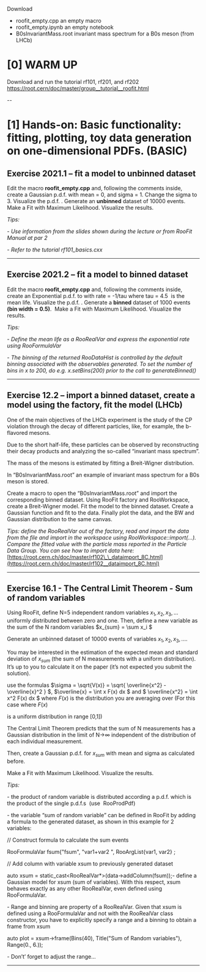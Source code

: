 Download
- roofit_empty.cpp an empty macro 
- roofit_empty.ipynb an empty notebook
- B0sInvariantMass.root invariant mass spectrum for a B0s meson (from LHCb)

# [0] WARM UP 

Download and run the tutorial rf101, rf201, and rf202
https://root.cern/doc/master/group__tutorial__roofit.html

--
# [1] Hands-on: Basic functionality: fitting, plotting, toy data generation on one-dimensional PDFs. (BASIC)

## Exercise 2021.1 – fit a model to unbinned dataset

Edit the macro **roofit\_empty.cpp** and, following the comments inside, create a Gaussian p.d.f. with mean = 0, and sigma = 1. Change the sigma to 3. Visualize the p.d.f. . Generate an **unbinned** dataset of 10000 events. Make a Fit with Maximum Likelihood. Visualize the results.

*Tips:*

\- *Use information from the slides shown during the lecture or from RooFit Manual at par 2*

\- *Refer to the tutorial rf101\_basics.cxx*

---

## Exercise 2021.2 – fit a model to binned dataset

Edit the macro **roofit_empty.cpp** and, following the comments inside, create an Exponential p.d.f. to with rate = -1/tau where tau = 4.5  is the mean life. Visualize the p.d.f. . Generate a **binned** dataset of 1000 events **(bin width = 0.5)**.  Make a Fit with Maximum Likelihood. Visualize the results.

_Tips:_

\- _Define the mean life as a RooRealVar and express the exponential rate using RooFormulaVar_

\- _The binning of the returned RooDataHist is controlled by the default binning associated with the observables generated. To set the number of bins in x to 200, do e.g. x.setBins(200) prior to the call to generateBinned()_


---

## Exercise 12.2 – import a binned dataset, create a model using the factory, fit the model (LHCb)


One of the main objectives of the LHCb experiment is the study of the CP violation through the decay of different particles, like, for example, the b-flavored mesons.

Due to the short half-life, these particles can be observed by reconstructing their decay products and analyzing the so-called “invariant mass spectrum”.

The mass of the mesons is estimated by fitting a Breit-Wigner distribution.

In “B0sInvariantMass.root” an example of invariant mass spectrum for a B0s meson is stored.

Create a macro to open the “B0sInvariantMass.root” and import the corresponding binned dataset. Using RooFit factory and RooWorkspace, create a Breit-Wigner model. Fit the model to the binned dataset. Create a Gaussian function and fit to the data. Finally plot the data, and the BW and Gaussian distribution to the same canvas.

_Tips: define the RooRealVar out of the factory, read and import the data from the file and import in the workspace using RooWorkspace::import(…). Compare the fitted value with the particle mass reported in the Particle Data Group. You can see how to import data here:_ [https://root.cern.ch/doc/master/rf102\_\_dataimport_8C.html](https://root.cern.ch/doc/master/rf102__dataimport_8C.html)

---

## Exercise 16.1 - The Central Limit Theorem - Sum of random variables


Using RooFit, define N=5 independent random variables $x_1, x_2, x_3, ...$ 
uniformly distributed between zero and one. Then, define a new variable as the sum of the N random variables $x_{sum} = \sum x_i $

Generate an unbinned dataset of 10000 events of variables $x_1, x_2, x_3, ...$.

You may be interested in the estimation of the expected mean and standard deviation of $x_{sum}$ (the sum of N measurements with a uniform distribution). It’s up to you to calculate it on the paper (it’s not expected you submit the solution).

use the formulas $\sigma = \sqrt{V(x)} = \sqrt{ \overline{x^2} - \overline{x}^2 } $, $\overline{x} = \int x F(x) dx 
$ and $ \overline{x^2} = \int x^2 F(x) dx $
where $F(x)$ 
is the distribution you are averaging over (For this case where $F(x)$

is a uniform distribution in range \[0,1\])

The Central Limit Theorem predicts that the sum of N measurements has a Gaussian distribution in the limit of N→∞ independent of the distribution of each individual measurement.

Then, create a Gaussian p.d.f. for $x_{sum}$ with mean and sigma as calculated before.

Make a Fit with Maximum Likelihood. Visualize the results.

_Tips:_

\- the product of random variable is distributed according a p.d.f. which is the product of the single p.d.f.s  (use  RooProdPdf)

\- the variable “sum of random variable” can be defined in RooFit by adding a formula to the generated dataset, as shown in this example for 2 variables:

// Construct formula to calculate the sum events

RooFormulaVar fsum{"fsum", "var1+var2 ", RooArgList{var1, var2} ;

// Add column with variable xsum to previously generated dataset

auto xsum = static_cast<RooRealVar\*>(data->addColumn(fsum));_\-_ define a Gaussian model for xsum (sum of variables). With this respect, xsum behaves exactly as any other RooRealVar, even defined using  RooFormulaVar.

\- Range and binning are property of a RooRealVar. Given that xsum is defined using a RooFormulaVar and not with the RooRealVar class constructor, you have to explicitly specify a range and a binning to obtain a frame from xsum

auto plot = xsum->frame(Bins(40), Title("Sum of Random variables"), Range(0., 6.));

_\-_ Don’t’ forget to adjust the range...

---

